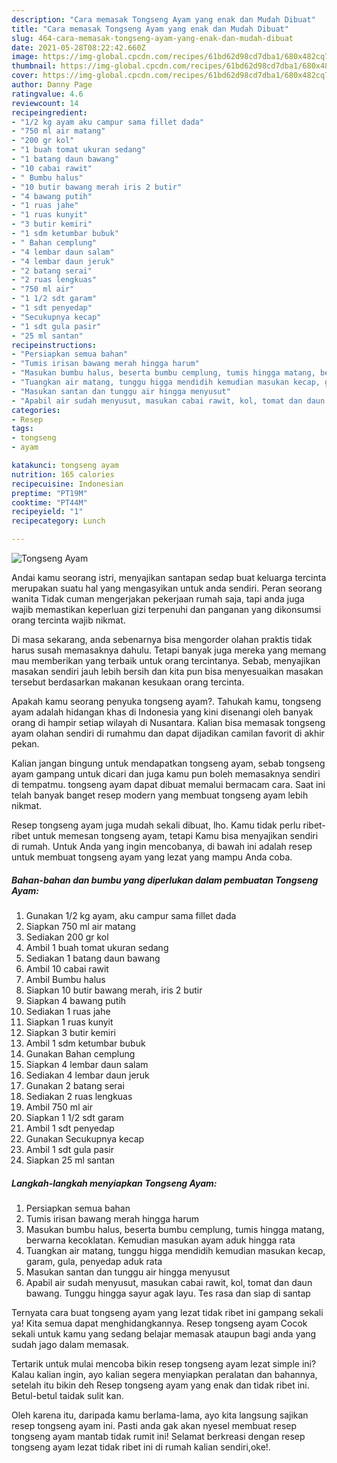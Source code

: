 ```yaml
---
description: "Cara memasak Tongseng Ayam yang enak dan Mudah Dibuat"
title: "Cara memasak Tongseng Ayam yang enak dan Mudah Dibuat"
slug: 464-cara-memasak-tongseng-ayam-yang-enak-dan-mudah-dibuat
date: 2021-05-28T08:22:42.660Z
image: https://img-global.cpcdn.com/recipes/61bd62d98cd7dba1/680x482cq70/tongseng-ayam-foto-resep-utama.jpg
thumbnail: https://img-global.cpcdn.com/recipes/61bd62d98cd7dba1/680x482cq70/tongseng-ayam-foto-resep-utama.jpg
cover: https://img-global.cpcdn.com/recipes/61bd62d98cd7dba1/680x482cq70/tongseng-ayam-foto-resep-utama.jpg
author: Danny Page
ratingvalue: 4.6
reviewcount: 14
recipeingredient:
- "1/2 kg ayam aku campur sama fillet dada"
- "750 ml air matang"
- "200 gr kol"
- "1 buah tomat ukuran sedang"
- "1 batang daun bawang"
- "10 cabai rawit"
- " Bumbu halus"
- "10 butir bawang merah iris 2 butir"
- "4 bawang putih"
- "1 ruas jahe"
- "1 ruas kunyit"
- "3 butir kemiri"
- "1 sdm ketumbar bubuk"
- " Bahan cemplung"
- "4 lembar daun salam"
- "4 lembar daun jeruk"
- "2 batang serai"
- "2 ruas lengkuas"
- "750 ml air"
- "1 1/2 sdt garam"
- "1 sdt penyedap"
- "Secukupnya kecap"
- "1 sdt gula pasir"
- "25 ml santan"
recipeinstructions:
- "Persiapkan semua bahan"
- "Tumis irisan bawang merah hingga harum"
- "Masukan bumbu halus, beserta bumbu cemplung, tumis hingga matang, berwarna kecoklatan. Kemudian masukan ayam aduk hingga rata"
- "Tuangkan air matang, tunggu higga mendidih kemudian masukan kecap, garam, gula, penyedap aduk rata"
- "Masukan santan dan tunggu air hingga menyusut"
- "Apabil air sudah menyusut, masukan cabai rawit, kol, tomat dan daun bawang. Tunggu hingga sayur agak layu. Tes rasa dan siap di santap"
categories:
- Resep
tags:
- tongseng
- ayam

katakunci: tongseng ayam 
nutrition: 165 calories
recipecuisine: Indonesian
preptime: "PT19M"
cooktime: "PT44M"
recipeyield: "1"
recipecategory: Lunch

---
```



![Tongseng Ayam](https://img-global.cpcdn.com/recipes/61bd62d98cd7dba1/680x482cq70/tongseng-ayam-foto-resep-utama.jpg)

Andai kamu seorang istri, menyajikan santapan sedap buat keluarga tercinta merupakan suatu hal yang mengasyikan untuk anda sendiri. Peran seorang  wanita Tidak cuman mengerjakan pekerjaan rumah saja, tapi anda juga wajib memastikan keperluan gizi terpenuhi dan panganan yang dikonsumsi orang tercinta wajib nikmat.

Di masa  sekarang, anda sebenarnya bisa mengorder olahan praktis tidak harus susah memasaknya dahulu. Tetapi banyak juga mereka yang memang mau memberikan yang terbaik untuk orang tercintanya. Sebab, menyajikan masakan sendiri jauh lebih bersih dan kita pun bisa menyesuaikan masakan tersebut berdasarkan makanan kesukaan orang tercinta. 



Apakah kamu seorang penyuka tongseng ayam?. Tahukah kamu, tongseng ayam adalah hidangan khas di Indonesia yang kini disenangi oleh banyak orang di hampir setiap wilayah di Nusantara. Kalian bisa memasak tongseng ayam olahan sendiri di rumahmu dan dapat dijadikan camilan favorit di akhir pekan.

Kalian jangan bingung untuk mendapatkan tongseng ayam, sebab tongseng ayam gampang untuk dicari dan juga kamu pun boleh memasaknya sendiri di tempatmu. tongseng ayam dapat dibuat memalui bermacam cara. Saat ini telah banyak banget resep modern yang membuat tongseng ayam lebih nikmat.

Resep tongseng ayam juga mudah sekali dibuat, lho. Kamu tidak perlu ribet-ribet untuk memesan tongseng ayam, tetapi Kamu bisa menyajikan sendiri di rumah. Untuk Anda yang ingin mencobanya, di bawah ini adalah resep untuk membuat tongseng ayam yang lezat yang mampu Anda coba.

<!--inarticleads1-->

##### Bahan-bahan dan bumbu yang diperlukan dalam pembuatan Tongseng Ayam:

1. Gunakan 1/2 kg ayam, aku campur sama fillet dada
1. Siapkan 750 ml air matang
1. Sediakan 200 gr kol
1. Ambil 1 buah tomat ukuran sedang
1. Sediakan 1 batang daun bawang
1. Ambil 10 cabai rawit
1. Ambil  Bumbu halus
1. Siapkan 10 butir bawang merah, iris 2 butir
1. Siapkan 4 bawang putih
1. Sediakan 1 ruas jahe
1. Siapkan 1 ruas kunyit
1. Siapkan 3 butir kemiri
1. Ambil 1 sdm ketumbar bubuk
1. Gunakan  Bahan cemplung
1. Siapkan 4 lembar daun salam
1. Sediakan 4 lembar daun jeruk
1. Gunakan 2 batang serai
1. Sediakan 2 ruas lengkuas
1. Ambil 750 ml air
1. Siapkan 1 1/2 sdt garam
1. Ambil 1 sdt penyedap
1. Gunakan Secukupnya kecap
1. Ambil 1 sdt gula pasir
1. Siapkan 25 ml santan




<!--inarticleads2-->

##### Langkah-langkah menyiapkan Tongseng Ayam:

1. Persiapkan semua bahan
1. Tumis irisan bawang merah hingga harum
1. Masukan bumbu halus, beserta bumbu cemplung, tumis hingga matang, berwarna kecoklatan. Kemudian masukan ayam aduk hingga rata
1. Tuangkan air matang, tunggu higga mendidih kemudian masukan kecap, garam, gula, penyedap aduk rata
1. Masukan santan dan tunggu air hingga menyusut
1. Apabil air sudah menyusut, masukan cabai rawit, kol, tomat dan daun bawang. Tunggu hingga sayur agak layu. Tes rasa dan siap di santap




Ternyata cara buat tongseng ayam yang lezat tidak ribet ini gampang sekali ya! Kita semua dapat menghidangkannya. Resep tongseng ayam Cocok sekali untuk kamu yang sedang belajar memasak ataupun bagi anda yang sudah jago dalam memasak.

Tertarik untuk mulai mencoba bikin resep tongseng ayam lezat simple ini? Kalau kalian ingin, ayo kalian segera menyiapkan peralatan dan bahannya, setelah itu bikin deh Resep tongseng ayam yang enak dan tidak ribet ini. Betul-betul taidak sulit kan. 

Oleh karena itu, daripada kamu berlama-lama, ayo kita langsung sajikan resep tongseng ayam ini. Pasti anda gak akan nyesel membuat resep tongseng ayam mantab tidak rumit ini! Selamat berkreasi dengan resep tongseng ayam lezat tidak ribet ini di rumah kalian sendiri,oke!.

